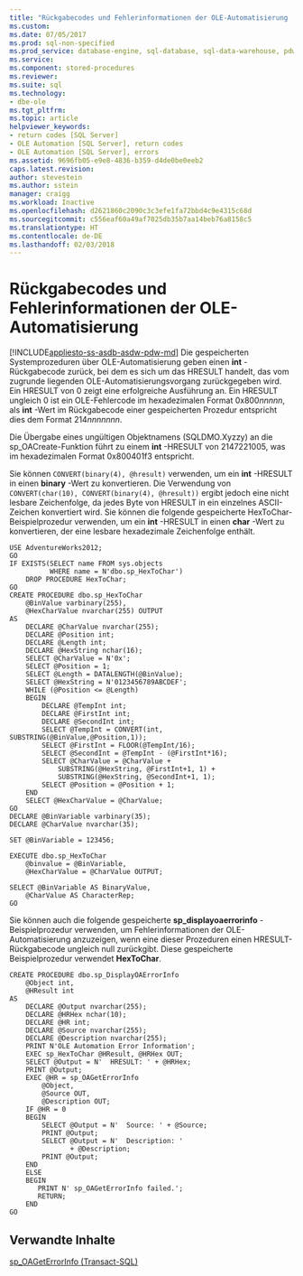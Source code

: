 ```yaml
---
title: "Rückgabecodes und Fehlerinformationen der OLE-Automatisierung | Microsoft-Dokumentation"
ms.custom: 
ms.date: 07/05/2017
ms.prod: sql-non-specified
ms.prod_service: database-engine, sql-database, sql-data-warehouse, pdw
ms.service: 
ms.component: stored-procedures
ms.reviewer: 
ms.suite: sql
ms.technology:
- dbe-ole
ms.tgt_pltfrm: 
ms.topic: article
helpviewer_keywords:
- return codes [SQL Server]
- OLE Automation [SQL Server], return codes
- OLE Automation [SQL Server], errors
ms.assetid: 9696fb05-e9e8-4836-b359-d4de0be0eeb2
caps.latest.revision: 
author: stevestein
ms.author: sstein
manager: craigg
ms.workload: Inactive
ms.openlocfilehash: d2621860c2090c3c3efe1fa72bbd4c9e4315c68d
ms.sourcegitcommit: c556eaf60a49af7025db35b7aa14beb76a8158c5
ms.translationtype: HT
ms.contentlocale: de-DE
ms.lasthandoff: 02/03/2018
---
```

# <a name="ole-automation-return-codes-and-error-information"></a>Rückgabecodes und Fehlerinformationen der OLE-Automatisierung
[!INCLUDE[appliesto-ss-asdb-asdw-pdw-md](../../includes/appliesto-ss-asdb-asdw-pdw-md.md)]
Die gespeicherten Systemprozeduren über OLE-Automatisierung geben einen **int** -Rückgabecode zurück, bei dem es sich um das HRESULT handelt, das vom zugrunde liegenden OLE-Automatisierungsvorgang zurückgegeben wird. Ein HRESULT von 0 zeigt eine erfolgreiche Ausführung an. Ein HRESULT ungleich 0 ist ein OLE-Fehlercode im hexadezimalen Format 0x800*nnnnn*, als **int** -Wert im Rückgabecode einer gespeicherten Prozedur entspricht dies dem Format 214*nnnnnnn*.  
  
 Die Übergabe eines ungültigen Objektnamens (SQLDMO.Xyzzy) an die sp_OACreate-Funktion führt zu einem **int** -HRESULT von 2147221005, was im hexadezimalen Format 0x800401f3 entspricht.  
  
 Sie können `CONVERT(binary(4), @hresult)` verwenden, um ein **int** -HRESULT in einen **binary** -Wert zu konvertieren. Die Verwendung von `CONVERT(char(10), CONVERT(binary(4), @hresult))` ergibt jedoch eine nicht lesbare Zeichenfolge, da jedes Byte von HRESULT in ein einzelnes ASCII-Zeichen konvertiert wird. Sie können die folgende gespeicherte HexToChar-Beispielprozedur verwenden, um ein **int** -HRESULT in einen **char** -Wert zu konvertieren, der eine lesbare hexadezimale Zeichenfolge enthält.  
  
```  
USE AdventureWorks2012;  
GO  
IF EXISTS(SELECT name FROM sys.objects  
          WHERE name = N'dbo.sp_HexToChar')  
    DROP PROCEDURE HexToChar;  
GO  
CREATE PROCEDURE dbo.sp_HexToChar  
    @BinValue varbinary(255),  
    @HexCharValue nvarchar(255) OUTPUT  
AS  
    DECLARE @CharValue nvarchar(255);  
    DECLARE @Position int;  
    DECLARE @Length int;  
    DECLARE @HexString nchar(16);  
    SELECT @CharValue = N'0x';  
    SELECT @Position = 1;  
    SELECT @Length = DATALENGTH(@BinValue);  
    SELECT @HexString = N'0123456789ABCDEF';  
    WHILE (@Position <= @Length)  
    BEGIN  
        DECLARE @TempInt int;  
        DECLARE @FirstInt int;  
        DECLARE @SecondInt int;  
        SELECT @TempInt = CONVERT(int, SUBSTRING(@BinValue,@Position,1));  
        SELECT @FirstInt = FLOOR(@TempInt/16);  
        SELECT @SecondInt = @TempInt - (@FirstInt*16);  
        SELECT @CharValue = @CharValue +  
            SUBSTRING(@HexString, @FirstInt+1, 1) +  
            SUBSTRING(@HexString, @SecondInt+1, 1);  
        SELECT @Position = @Position + 1;  
    END  
    SELECT @HexCharValue = @CharValue;  
GO  
DECLARE @BinVariable varbinary(35);  
DECLARE @CharValue nvarchar(35);  
  
SET @BinVariable = 123456;  
  
EXECUTE dbo.sp_HexToChar  
    @binvalue = @BinVariable,  
    @HexCharValue = @CharValue OUTPUT;  
  
SELECT @BinVariable AS BinaryValue,  
    @CharValue AS CharacterRep;  
GO  
```  
  
 Sie können auch die folgende gespeicherte **sp_displayoaerrorinfo** -Beispielprozedur verwenden, um Fehlerinformationen der OLE-Automatisierung anzuzeigen, wenn eine dieser Prozeduren einen HRESULT-Rückgabecode ungleich null zurückgibt. Diese gespeicherte Beispielprozedur verwendet **HexToChar**.  
  
```  
CREATE PROCEDURE dbo.sp_DisplayOAErrorInfo  
    @Object int,  
    @HResult int  
AS  
    DECLARE @Output nvarchar(255);  
    DECLARE @HRHex nchar(10);  
    DECLARE @HR int;  
    DECLARE @Source nvarchar(255);  
    DECLARE @Description nvarchar(255);  
    PRINT N'OLE Automation Error Information';  
    EXEC sp_HexToChar @HResult, @HRHex OUT;  
    SELECT @Output = N'  HRESULT: ' + @HRHex;  
    PRINT @Output;  
    EXEC @HR = sp_OAGetErrorInfo  
        @Object,  
        @Source OUT,  
        @Description OUT;  
    IF @HR = 0  
    BEGIN  
        SELECT @Output = N'  Source: ' + @Source;  
        PRINT @Output;  
        SELECT @Output = N'  Description: '  
               + @Description;  
        PRINT @Output;  
    END  
    ELSE  
    BEGIN  
       PRINT N' sp_OAGetErrorInfo failed.';  
       RETURN;  
    END  
GO  
```  
  
## <a name="related-content"></a>Verwandte Inhalte  
 [sp_OAGetErrorInfo &#40;Transact-SQL&#41;](../../relational-databases/system-stored-procedures/sp-oageterrorinfo-transact-sql.md)  
  
  
